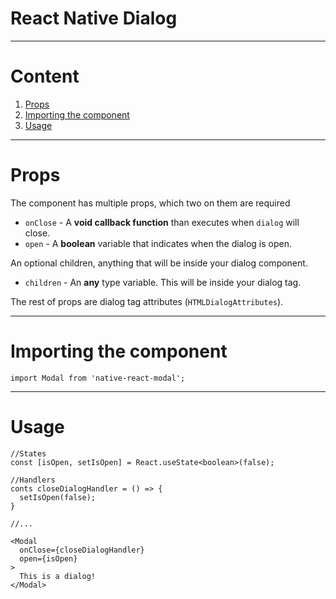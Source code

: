 # React Native Dialog
- - -
# Content
1. [Props](#props)
2. [Importing the component](#importing-the-component)
3. [Usage](#usage)
- - -
# Props
The component has multiple props, which two on them are required
- `onClose` - A **void callback function** than executes when `dialog` will close.
- `open` - A **boolean** variable that indicates when the dialog is open.

An optional children, anything that will be inside your dialog component.
- `children` - An **any** type variable. This will be inside your dialog tag.

The rest of props are dialog tag attributes (`HTMLDialogAttributes`).
- - -
# Importing the component
```tsx
import Modal from 'native-react-modal';
```
- - -
# Usage
```tsx
//States
const [isOpen, setIsOpen] = React.useState<boolean>(false);

//Handlers
conts closeDialogHandler = () => {
  setIsOpen(false);
}

//...

<Modal
  onClose={closeDialogHandler}
  open={isOpen}
>
  This is a dialog!
</Modal>
```
